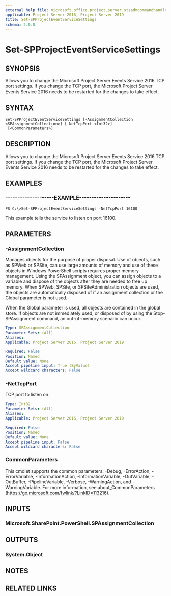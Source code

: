 ```yaml
---
external help file: microsoft.office.project.server.stsadmcommandhandler.dll-help.xml
applicable: Project Server 2016, Project Server 2019
title: Set-SPProjectEventServiceSettings
schema: 2.0.0
---
```


# Set-SPProjectEventServiceSettings

## SYNOPSIS
Allows you to change the Microsoft Project Server Events Service 2016 TCP port settings. If you change the TCP port, the Microsoft Project Server Events Service 2016 needs to be restarted for the changes to take effect.

## SYNTAX

```
Set-SPProjectEventServiceSettings [-AssignmentCollection <SPAssignmentCollection>] [-NetTcpPort <Int32>]
 [<CommonParameters>]
```

## DESCRIPTION
Allows you to change the Microsoft Project Server Events Service 2016 TCP port settings. If you change the TCP port, the Microsoft Project Server Events Service 2016 needs to be restarted for the changes to take effect.

## EXAMPLES

### --------------------EXAMPLE---------------------
```
PS C:\>Set-SPProjectEventServiceSettings -NetTcpPort 16100
```

This example tells the service to listen on port 16100.


## PARAMETERS

### -AssignmentCollection
Manages objects for the purpose of proper disposal. Use of objects, such as SPWeb or SPSite, can use large amounts of memory and use of these objects in Windows PowerShell scripts requires proper memory management. Using the SPAssignment object, you can assign objects to a variable and dispose of the objects after they are needed to free up memory. When SPWeb, SPSite, or SPSiteAdministration objects are used, the objects are automatically disposed of if an assignment collection or the Global parameter is not used.

When the Global parameter is used, all objects are contained in the global store. If objects are not immediately used, or disposed of by using the Stop-SPAssignment command, an out-of-memory scenario can occur.

```yaml
Type: SPAssignmentCollection
Parameter Sets: (All)
Aliases: 
Applicable: Project Server 2016, Project Server 2019

Required: False
Position: Named
Default value: None
Accept pipeline input: True (ByValue)
Accept wildcard characters: False
```

### -NetTcpPort
TCP port to listen on.

```yaml
Type: Int32
Parameter Sets: (All)
Aliases: 
Applicable: Project Server 2016, Project Server 2019

Required: False
Position: Named
Default value: None
Accept pipeline input: False
Accept wildcard characters: False
```

### CommonParameters
This cmdlet supports the common parameters: -Debug, -ErrorAction, -ErrorVariable, -InformationAction, -InformationVariable, -OutVariable, -OutBuffer, -PipelineVariable, -Verbose, -WarningAction, and -WarningVariable. For more information, see about_CommonParameters (https://go.microsoft.com/fwlink/?LinkID=113216).

## INPUTS

### Microsoft.SharePoint.PowerShell.SPAssignmentCollection

## OUTPUTS

### System.Object

## NOTES

## RELATED LINKS
